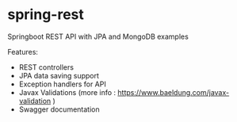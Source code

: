 # spring-rest
Springboot REST API with JPA and MongoDB examples

Features:
* REST controllers
* JPA data saving support
* Exception handlers for API
* Javax Validations (more info : https://www.baeldung.com/javax-validation )
* Swagger documentation
